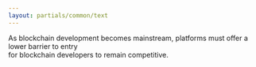 ```yaml
---
layout: partials/common/text
---
```


As blockchain development becomes mainstream, platforms must offer a lower barrier to entry \
for blockchain developers to remain competitive.

